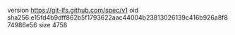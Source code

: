 version https://git-lfs.github.com/spec/v1
oid sha256:e15fd4b9dff862b5f1793622aac44004b23813026139c416b926a8f874986e56
size 4758

